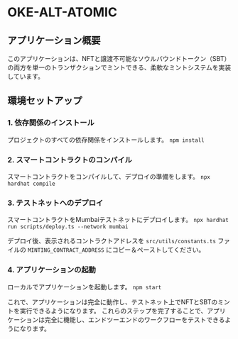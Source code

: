 # OKE-ALT-ATOMIC

## アプリケーション概要
このアプリケーションは、NFTと譲渡不可能なソウルバウンドトークン（SBT）の両方を単一のトランザクションでミントできる、柔軟なミントシステムを実装しています。

## 環境セットアップ

### 1. 依存関係のインストール
プロジェクトのすべての依存関係をインストールします。
`npm install`

### 2. スマートコントラクトのコンパイル
スマートコントラクトをコンパイルして、デプロイの準備をします。
`npx hardhat compile`

### 3. テストネットへのデプロイ
スマートコントラクトをMumbaiテストネットにデプロイします。
`npx hardhat run scripts/deploy.ts --network mumbai`

デプロイ後、表示されるコントラクトアドレスを `src/utils/constants.ts` ファイルの `MINTING_CONTRACT_ADDRESS` にコピー＆ペーストしてください。

### 4. アプリケーションの起動
ローカルでアプリケーションを起動します。
`npm start`

これで、アプリケーションは完全に動作し、テストネット上でNFTとSBTのミントを実行できるようになります。
これらのステップを完了することで、アプリケーションは完全に機能し、エンドツーエンドのワークフローをテストできるようになります。